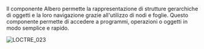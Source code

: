 
Il componente Albero permette la rappresentazione di strutture gerarchiche di oggetti e la loro navigazione grazie all'utilizzo di nodi e foglie. Questo componente permette di accedere a programmi, operazioni o oggetti in modo semplice e rapido.

![LOCTRE_023](https://doc.smeup.com/immagini/MBDOC_OPE-LOCTRE_01/LOCTRE_023.png)
